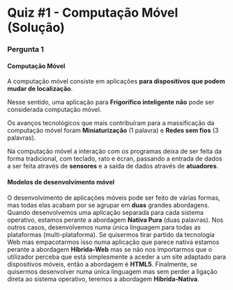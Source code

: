 # Quiz #1 - Computação Móvel (Solução)

### Pergunta 1

#### Computação Móvel

A computação móvel consiste em aplicações **para dispositivos que podem mudar de localização**.

Nesse sentido, uma aplicação para **Frigorífico inteligente** **não** pode ser considerada computação móvel.

Os avanços tecnológicos que mais contribuíram para a massificação da computação móvel foram **Miniaturização** (1 palavra) e **Redes sem fios** (3 palavras).

Na computação móvel a interação com os programas deixa de ser feita da forma tradicional, com teclado, rato e écran, passando a entrada de dados a ser feita através de **sensores** e a saída de dados através de **atuadores**.

#### Modelos de desenvolvimento móvel

O desenvolvimento de aplicações móveis pode ser feito de várias formas, mas todas elas acabam por se agrupar em **duas** grandes abordagens. Quando desenvolvemos uma aplicação separada para cada sistema operativo, estamos perante a abordagem **Nativa Pura** (duas palavras). Nos outros casos, desenvolvemos numa única linguagem para todas as plataformas (multi-plataforma). Se quisermos tirar partido da tecnologia Web mas empacotarmos isso numa aplicação que parece nativa estamos perante a abordagem **Híbrida-Web** mas se não nos importarmos que o utilizador perceba que está simplesmente a aceder a um site adaptado para dispositivos móveis, então a abordagem é **HTML5**. Finalmente, se quisermos desenvolver numa única linguagem mas sem perder a ligação direta ao sistema operativo, teremos a abordagem **Híbrida-Nativa**. 